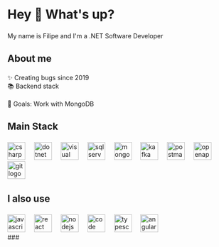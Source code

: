 <h1 align="left">Hey 👋 What's up?</h1>

###

<p align="left">My name is Filipe and I'm a .NET Software Developer</p>

###

<h2 align="left">About me</h2>

###

<p align="left">✨ Creating bugs since 2019<br>📚 Backend stack<br><br>🎯 Goals: Work with MongoDB<br></p>

###

<h2 align="left">Main Stack</h2>

###

<div align="left">
  <img src="https://icon.icepanel.io/Technology/svg/C%23-%28CSharp%29.svg" height="40" alt="csharp  logo" />
  <img width="12" />
  <img src="https://icon.icepanel.io/Technology/svg/.NET-core.svg" height="40" alt="dotnet  logo" />
  <img width="12" />
  <img src="https://icon.icepanel.io/Technology/svg/Visual-Studio.svg" height="40" alt="visual studio  logo" />
  <img width="12" />
  <img src="https://icon.icepanel.io/Technology/png-shadow-512/Microsoft-SQL-Server.png" height="40" alt="sql server  logo" />
  <img width="12" />
  <img src="  https://icon.icepanel.io/Technology/svg/MongoDB.svg" height="40" alt="mongodb  logo" />
  <img width="12" />
  <img src="https://icon.icepanel.io/Technology/png-shadow-512/Apache-Kafka.png" height="40" alt="kafka  logo" />
  <img width="12" />
  <img src="https://icon.icepanel.io/Technology/svg/Postman.svg" height="40" alt="postman  logo" />
  <img width="12" />
  <img src="https://icon.icepanel.io/Technology/png-shadow-512/OpenAPI.png" height="40" alt="openapi  logo" />
  <img width="12" />
  <img src="https://icon.icepanel.io/Technology/svg/Git.svg" height="40" alt="git  logo" />
  <img width="12" />
</div>

###

<h2 align="left">I also use</h2>

###
<div align="left">
  <img src="https://cdn.jsdelivr.net/gh/devicons/devicon/icons/javascript/javascript-original.svg" height="40" alt="javascript logo"  />
  <img width="12" />
  <img src="https://cdn.jsdelivr.net/gh/devicons/devicon/icons/react/react-original.svg" height="40" alt="react logo"  />
  <img width="12" />
  <img src="https://cdn.jsdelivr.net/gh/devicons/devicon/icons/nodejs/nodejs-original.svg" height="40" alt="nodejs logo"  />
  <img width="12" />
  <img src="https://icon.icepanel.io/Technology/svg/Visual-Studio-Code-%28VS-Code%29.svg" height="40" alt="code  logo" />
  <img width="12" />
  <img src="https://icon.icepanel.io/Technology/svg/TypeScript.svg" height="40" alt="typescript logo"  />
  <img width="12" />
  <img src="https://icon.icepanel.io/Technology/svg/AngularJS.svg" height="40" alt="angular logo"  />
  <img width="12" />
</div>
###
